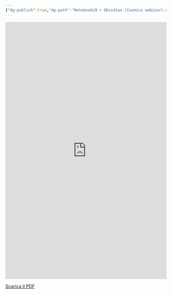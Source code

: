 ```yaml
---
{"dg-publish":true,"dg-path":"NotebookLM + Obsidian (Cosmico webinar).md","permalink":"/notebook-lm-obsidian-cosmico-webinar/"}
---
```



<iframe
  src="https://drive.google.com/file/d/1Oy946WAgH2SEOAG8SBvttpw8O7cqgLNS/preview"
  width="100%"
  height="800"
  style="border:none"
  allow="autoplay">
</iframe>

[Scarica il PDF](https://drive.google.com/uc?export=download&id=1Oy946WAgH2SEOAG8SBvttpw8O7cqgLNS)

